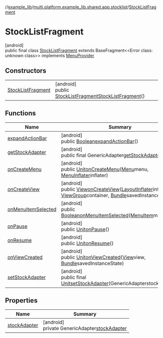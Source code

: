 //[example_lib](../../../index.md)/[multi.platform.example_lib.shared.app.stocklist](../index.md)/[StockListFragment](index.md)

# StockListFragment

[android]\
public final class [StockListFragment](index.md) extends BaseFragment&lt;&lt;Error class: unknown class&gt;&gt; implements [MenuProvider](https://developer.android.com/reference/kotlin/androidx/core/view/MenuProvider.html)

## Constructors

| | |
|---|---|
| [StockListFragment](-stock-list-fragment.md) | [android]<br>public [StockListFragment](index.md)[StockListFragment](-stock-list-fragment.md)() |

## Functions

| Name | Summary |
|---|---|
| [expandActionBar](expand-action-bar.md) | [android]<br>public [Boolean](https://developer.android.com/reference/kotlin/java/lang/Boolean.html)[expandActionBar](expand-action-bar.md)() |
| [getStockAdapter](get-stock-adapter.md) | [android]<br>public final GenericAdapter[getStockAdapter](get-stock-adapter.md)() |
| [onCreateMenu](on-create-menu.md) | [android]<br>public [Unit](https://kotlinlang.org/api/latest/jvm/stdlib/kotlin/-unit/index.html)[onCreateMenu](on-create-menu.md)([Menu](https://developer.android.com/reference/kotlin/android/view/Menu.html)menu, [MenuInflater](https://developer.android.com/reference/kotlin/android/view/MenuInflater.html)inflater) |
| [onCreateView](on-create-view.md) | [android]<br>public [View](https://developer.android.com/reference/kotlin/android/view/View.html)[onCreateView](on-create-view.md)([LayoutInflater](https://developer.android.com/reference/kotlin/android/view/LayoutInflater.html)inflater, [ViewGroup](https://developer.android.com/reference/kotlin/android/view/ViewGroup.html)container, [Bundle](https://developer.android.com/reference/kotlin/android/os/Bundle.html)savedInstanceState) |
| [onMenuItemSelected](on-menu-item-selected.md) | [android]<br>public [Boolean](https://developer.android.com/reference/kotlin/java/lang/Boolean.html)[onMenuItemSelected](on-menu-item-selected.md)([MenuItem](https://developer.android.com/reference/kotlin/android/view/MenuItem.html)menuItem) |
| [onPause](on-pause.md) | [android]<br>public [Unit](https://kotlinlang.org/api/latest/jvm/stdlib/kotlin/-unit/index.html)[onPause](on-pause.md)() |
| [onResume](on-resume.md) | [android]<br>public [Unit](https://kotlinlang.org/api/latest/jvm/stdlib/kotlin/-unit/index.html)[onResume](on-resume.md)() |
| [onViewCreated](on-view-created.md) | [android]<br>public [Unit](https://kotlinlang.org/api/latest/jvm/stdlib/kotlin/-unit/index.html)[onViewCreated](on-view-created.md)([View](https://developer.android.com/reference/kotlin/android/view/View.html)view, [Bundle](https://developer.android.com/reference/kotlin/android/os/Bundle.html)savedInstanceState) |
| [setStockAdapter](set-stock-adapter.md) | [android]<br>public final [Unit](https://kotlinlang.org/api/latest/jvm/stdlib/kotlin/-unit/index.html)[setStockAdapter](set-stock-adapter.md)(GenericAdapterstockAdapter) |

## Properties

| Name | Summary |
|---|---|
| [stockAdapter](index.md#1758995660%2FProperties%2F-1852427923) | [android]<br>private GenericAdapter[stockAdapter](index.md#1758995660%2FProperties%2F-1852427923) |
